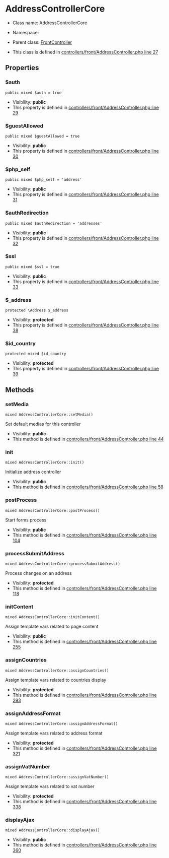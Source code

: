AddressControllerCore
===============






* Class name: AddressControllerCore
* Namespace: 
* Parent class: [FrontController](FrontControllerCore)

* This class is defined in [controllers/front/AddressController.php line 27](https://github.com/PrestaShop/PrestaShop/blob/1.6.1.1/controllers/front/AddressController.php#27)





Properties
----------


### $auth

    public mixed $auth = true





* Visibility: **public**
* This property is defined in [controllers/front/AddressController.php line 29](https://github.com/PrestaShop/PrestaShop/blob/1.6.1.1/controllers/front/AddressController.php#29)


### $guestAllowed

    public mixed $guestAllowed = true





* Visibility: **public**
* This property is defined in [controllers/front/AddressController.php line 30](https://github.com/PrestaShop/PrestaShop/blob/1.6.1.1/controllers/front/AddressController.php#30)


### $php_self

    public mixed $php_self = 'address'





* Visibility: **public**
* This property is defined in [controllers/front/AddressController.php line 31](https://github.com/PrestaShop/PrestaShop/blob/1.6.1.1/controllers/front/AddressController.php#31)


### $authRedirection

    public mixed $authRedirection = 'addresses'





* Visibility: **public**
* This property is defined in [controllers/front/AddressController.php line 32](https://github.com/PrestaShop/PrestaShop/blob/1.6.1.1/controllers/front/AddressController.php#32)


### $ssl

    public mixed $ssl = true





* Visibility: **public**
* This property is defined in [controllers/front/AddressController.php line 33](https://github.com/PrestaShop/PrestaShop/blob/1.6.1.1/controllers/front/AddressController.php#33)


### $_address

    protected \Address $_address





* Visibility: **protected**
* This property is defined in [controllers/front/AddressController.php line 38](https://github.com/PrestaShop/PrestaShop/blob/1.6.1.1/controllers/front/AddressController.php#38)


### $id_country

    protected mixed $id_country





* Visibility: **protected**
* This property is defined in [controllers/front/AddressController.php line 39](https://github.com/PrestaShop/PrestaShop/blob/1.6.1.1/controllers/front/AddressController.php#39)


Methods
-------


### setMedia

    mixed AddressControllerCore::setMedia()

Set default medias for this controller



* Visibility: **public**
* This method is defined in [controllers/front/AddressController.php line 44](https://github.com/PrestaShop/PrestaShop/blob/1.6.1.1/controllers/front/AddressController.php#44)




### init

    mixed AddressControllerCore::init()

Initialize address controller



* Visibility: **public**
* This method is defined in [controllers/front/AddressController.php line 58](https://github.com/PrestaShop/PrestaShop/blob/1.6.1.1/controllers/front/AddressController.php#58)




### postProcess

    mixed AddressControllerCore::postProcess()

Start forms process



* Visibility: **public**
* This method is defined in [controllers/front/AddressController.php line 104](https://github.com/PrestaShop/PrestaShop/blob/1.6.1.1/controllers/front/AddressController.php#104)




### processSubmitAddress

    mixed AddressControllerCore::processSubmitAddress()

Process changes on an address



* Visibility: **protected**
* This method is defined in [controllers/front/AddressController.php line 118](https://github.com/PrestaShop/PrestaShop/blob/1.6.1.1/controllers/front/AddressController.php#118)




### initContent

    mixed AddressControllerCore::initContent()

Assign template vars related to page content



* Visibility: **public**
* This method is defined in [controllers/front/AddressController.php line 255](https://github.com/PrestaShop/PrestaShop/blob/1.6.1.1/controllers/front/AddressController.php#255)




### assignCountries

    mixed AddressControllerCore::assignCountries()

Assign template vars related to countries display



* Visibility: **protected**
* This method is defined in [controllers/front/AddressController.php line 293](https://github.com/PrestaShop/PrestaShop/blob/1.6.1.1/controllers/front/AddressController.php#293)




### assignAddressFormat

    mixed AddressControllerCore::assignAddressFormat()

Assign template vars related to address format



* Visibility: **protected**
* This method is defined in [controllers/front/AddressController.php line 321](https://github.com/PrestaShop/PrestaShop/blob/1.6.1.1/controllers/front/AddressController.php#321)




### assignVatNumber

    mixed AddressControllerCore::assignVatNumber()

Assign template vars related to vat number



* Visibility: **protected**
* This method is defined in [controllers/front/AddressController.php line 338](https://github.com/PrestaShop/PrestaShop/blob/1.6.1.1/controllers/front/AddressController.php#338)




### displayAjax

    mixed AddressControllerCore::displayAjax()





* Visibility: **public**
* This method is defined in [controllers/front/AddressController.php line 360](https://github.com/PrestaShop/PrestaShop/blob/1.6.1.1/controllers/front/AddressController.php#360)



